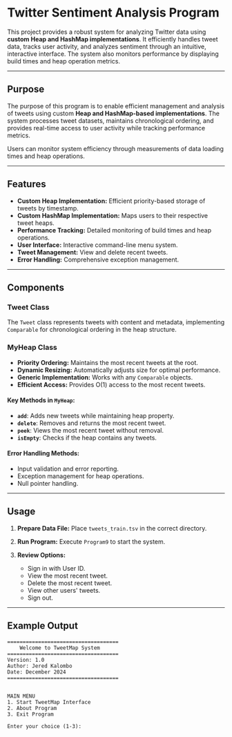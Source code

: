 # Twitter Sentiment Analysis Program  

This project provides a robust system for analyzing Twitter data using **custom Heap and HashMap implementations**. It efficiently handles tweet data, tracks user activity, and analyzes sentiment through an intuitive, interactive interface. The system also monitors performance by displaying build times and heap operation metrics.

---

## Purpose  

The purpose of this program is to enable efficient management and analysis of tweets using custom **Heap and HashMap-based implementations**. The system processes tweet datasets, maintains chronological ordering, and provides real-time access to user activity while tracking performance metrics.  

Users can monitor system efficiency through measurements of data loading times and heap operations.

---

## Features  

- **Custom Heap Implementation:** Efficient priority-based storage of tweets by timestamp.  
- **Custom HashMap Implementation:** Maps users to their respective tweet heaps.  
- **Performance Tracking:** Detailed monitoring of build times and heap operations.  
- **User Interface:** Interactive command-line menu system.  
- **Tweet Management:** View and delete recent tweets.  
- **Error Handling:** Comprehensive exception management.  

---

## Components  

### Tweet Class  
The `Tweet` class represents tweets with content and metadata, implementing `Comparable` for chronological ordering in the heap structure.

### MyHeap Class  

- **Priority Ordering:** Maintains the most recent tweets at the root.  
- **Dynamic Resizing:** Automatically adjusts size for optimal performance.  
- **Generic Implementation:** Works with any `Comparable` objects.  
- **Efficient Access:** Provides O(1) access to the most recent tweets.  

#### Key Methods in `MyHeap`:  

- **`add`**: Adds new tweets while maintaining heap property.  
- **`delete`**: Removes and returns the most recent tweet.  
- **`peek`**: Views the most recent tweet without removal.  
- **`isEmpty`**: Checks if the heap contains any tweets.  

#### Error Handling Methods:  

- Input validation and error reporting.  
- Exception management for heap operations.  
- Null pointer handling.  

---

## Usage  

1. **Prepare Data File:** Place `tweets_train.tsv` in the correct directory.  
2. **Run Program:** Execute `Program9` to start the system.  
3. **Review Options:**  

   - Sign in with User ID.  
   - View the most recent tweet.  
   - Delete the most recent tweet.  
   - View other users' tweets.  
   - Sign out.  

---

## Example Output  

```plaintext
====================================
    Welcome to TweetMap System
====================================
Version: 1.0
Author: Jered Kalombo
Date: December 2024
====================================


MAIN MENU
1. Start TweetMap Interface
2. About Program
3. Exit Program

Enter your choice (1-3):
